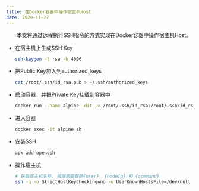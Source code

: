 ```yaml
---
title: 在Docker容器中操作宿主机Host
date: 2020-11-27
---
```


&emsp;&emsp;本文将通过远程执行SSH指令的方式实现在Docker容器中操作宿主机Host。

- 在宿主机上生成SSH Key

  ```bash
  ssh-keygen -t rsa -b 4096
  ```

- 把Public Key加入到authorized_keys

  ```bash
  cat /root/.ssh/id_rsa.pub > ~/.ssh/authorized_keys
  ```

- 启动容器，并把Private Key挂载到容器中

  ```bash
  docker run --name alpine -dit -v /root/.ssh/id_rsa:/root/.ssh/id_rsa alpine sh
  ```

<!--more-->

- 进入容器

  ```bash
  docker exec -it alpine sh
  ```

- 安装SSH

  ```bash
  apk add openssh
  ```

- 操作宿主机

  ```bash
  # 获取宿主机名称, 根据需要替换{user}, {nodeIp} 和 {command}
  ssh -q -o StrictHostKeyChecking=no -o UserKnownHostsFile=/dev/null -o PasswordAuthentication=no -i /root/.ssh/id_rsa {user}@{nodeIp} "{command}"
  ```